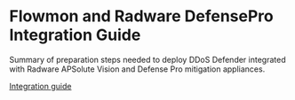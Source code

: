 # Flowmon and Radware DefensePro Integration Guide

Summary of preparation steps needed to deploy DDoS Defender integrated with Radware APSolute Vision and Defense Pro mitigation appliances.

[Integration guide](/Flowmon%20DDoS%20Defender%20Integrations/Radware%20DefensePro/flowmon-radware-defensepro-integration-guide.pdf)

